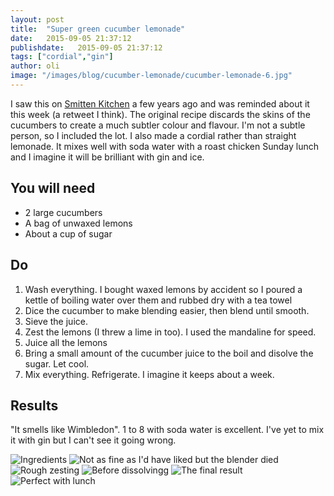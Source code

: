 ```yaml
---
layout: post
title:  "Super green cucumber lemonade"
date:   2015-09-05 21:37:12
publishdate:   2015-09-05 21:37:12
tags: ["cordial","gin"] 
author: oli
image: "/images/blog/cucumber-lemonade/cucumber-lemonade-6.jpg"
---
```


I saw this on [Smitten Kitchen](http://smittenkitchen.com/blog/2014/09/cucumber-lemonade/) a few years ago and was reminded about it this week (a retweet I think).  The original recipe discards the skins of the cucumbers to create a much subtler colour and flavour.  I'm not a subtle person, so I included the lot.  I also made a cordial rather than straight lemonade.  It mixes well with soda water with a roast chicken Sunday lunch and I imagine it will be brilliant with gin and ice.

## You will need

* 2 large cucumbers
* A bag of unwaxed lemons
* About a cup of sugar


## Do

1. Wash everything.  I bought waxed lemons by accident so I poured a kettle of boiling water over them and rubbed dry with a tea towel
2. Dice the cucumber to make blending easier, then blend until smooth.
3. Sieve the juice.
4. Zest the lemons (I threw a lime in too).  I used the mandaline for speed.
5. Juice all the lemons
6. Bring a small amount of the cucumber juice to the boil and disolve the sugar.  Let cool.
7. Mix everything. Refrigerate.  I imagine it keeps about a week.


## Results

"It smells like Wimbledon".  1 to 8 with soda water is excellent.  I've yet to mix it with gin but I can't see it going wrong.


![Ingredients](/images/blog/cucumber-lemonade/cucumber-lemonade-1.jpg)
![Not as fine as I'd have liked but the blender died](/images/blog/cucumber-lemonade/cucumber-lemonade-2.jpg)
![Rough zesting](/images/blog/cucumber-lemonade/cucumber-lemonade-3.jpg)
![Before dissolvingg](/images/blog/cucumber-lemonade/cucumber-lemonade-4.jpg)
![The final result](/images/blog/cucumber-lemonade/cucumber-lemonade-5.jpg)
![Perfect with lunch](/images/blog/cucumber-lemonade/cucumber-lemonade-6.jpg)